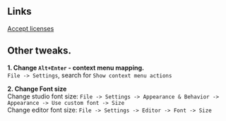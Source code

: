 ## Links

[Accept licenses](../sdkmanager-license-accept.md)  


## Other tweaks.

<b>1. Change `Alt+Enter` - context menu mapping.</b>  
`File -> Settings`, search for `Show context menu actions`  

<b>2. Change Font size</b>  
Change studio font size: `File -> Settings -> Appearance & Behavior -> Appearance -> Use custom font -> Size`  
Change editor font size: `File -> Settings -> Editor -> Font -> Size`  
